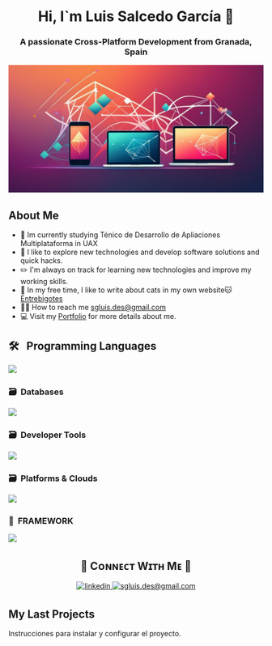 <div align="center">
<h1 align="center">Hi, I`m Luis Salcedo García 👋</h1>
</div>
<h3 align="center">A passionate Cross-Platform Development from Granada, Spain</h3>
<img alt="PhotoProfile" src="./assets/portada1.png" />

## About Me 
- 📲 Im currently studying Ténico de Desarrollo de Apliaciones Multiplataforma in UAX
- 🎥 I like to explore new technologies and develop software solutions and quick hacks.
- ✏️ I'm always on track for learning new technologies and improve my working skills.
- 📗 In my free time, I like to write about cats in my own website🐱 <a href="https://entrebigotes.es/" target="_blank">Entrebigotes</a>
- 🧑‍🏫 How to reach me sgluis.des@gmail.com
- 💻 Visit my [Portfolio](https://kiran1689.github.io) for more details about me.

## 🛠 &nbsp; Programming Languages
<img width="500px"  src="https://skillicons.dev/icons?i=py,java,kotlin,js,cs,html,css,php&perline=10"  />

### 🗃 &nbsp;Databases
<img width="500px"  src="https://skillicons.dev/icons?i=mysql,postgres,sqlite,mongodb&perline=10"  />

### 🗃 &nbsp;Developer Tools
<img width="500px"  src="https://skillicons.dev/icons?i=vscode,eclipse,visualstudio,maven,git,flutter,idea,notion,pycharm,selenium&perline=10"  />

### 🗃 &nbsp;Platforms & Clouds
<img width="500px"  src="https://skillicons.dev/icons?i=azure,aws&perline=10"  />

### 🧰 &nbsp;FRAMEWORK
<img width="500px"  src="https://skillicons.dev/icons?i=angular,react,spring,hibernate&perline=10"  />

<h2 align="center">🤝 Cᴏɴɴᴇᴄᴛ Wɪᴛʜ Mᴇ 🤝 </h2>
<div align="center">
 <a href="https://www.linkedin.com/in/sgluis/" target="_blank">
<img src=https://img.shields.io/badge/linkedin-%231E77B5.svg?&style=for-the-badge&logo=linkedin&logoColor=white alt=linkedin style="margin-bottom: 5px;" />
</a>
  
<a href="mailto:sgluis.des@gmail.com" target="_blank">
<img src="https://img.shields.io/badge/Gmail-D14836?style=for-the-badge&logo=gmail&logoColor=white" alt=sgluis.des@gmail.com mail style="margin-bottom: 5px;" />
</a>
</div>

## My Last Projects
Instrucciones para instalar y configurar el proyecto.

